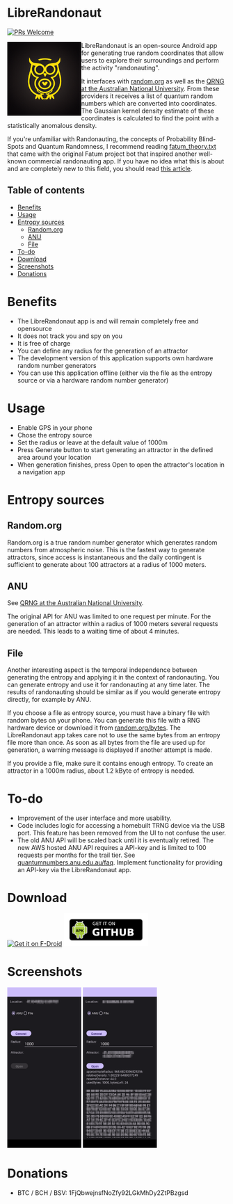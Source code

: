 # LibreRandonaut
[![PRs Welcome](https://img.shields.io/badge/PRs-welcome-brightgreen.svg?style=flat-square)](http://makeapullrequest.com)

<img align="left" src="metadata/en-US/images/icon.png" width="170">
LibreRandonaut is an open-source Android app for generating true random coordinates that allow users to explore their surroundings and perform the activity "randonauting". 

It interfaces with [random.org](https://www.random.org/randomness/) as well as the [QRNG at the Australian National University](https://qrng.anu.edu.au/). From these providers it receives a list of quantum random numbers which are converted into coordinates. The Gaussian kernel density estimate of these coordinates is calculated to find the point with a statistically anomalous density.

If you're unfamiliar with Randonauting, the concepts of Probability Blind-Spots and Quantum Randomness, I recommend reading [fatum_theory.txt](https://github.com/anonyhoney/fatum-en/blob/master/docs/fatum_theory.txt) that came with the original Fatum project bot that inspired another well-known commercial randonauting app. If you have no idea what this is about and are completely new to this field, you should read [this article](https://medium.com/swlh/randonauts-how-a-random-number-generator-can-set-you-free-dfc2a2413e15).

## Table of contents
* [Benefits](#benefits)
* [Usage](#usage)
* [Entropy sources](#entropy-sources)
	* [Random.org](#randomorg)
	* [ANU](#anu)
	* [File](#file)
* [To-do](#to-do)
* [Download](#download)
* [Screenshots](#screenshots)
* [Donations](#donations)


# Benefits
- The LibreRandonaut app is and will remain completely free and opensource
- It does not track you and spy on you
- It is free of charge
- You can define any radius for the generation of an attractor
- The development version of this application supports own hardware random number generators
- You can use this application offline (either via the file as the entropy source or via a hardware random number generator)

# Usage
- Enable GPS in your phone
- Chose the entropy source
- Set the radius or leave at the default value of 1000m
- Press Generate button to start generating an attractor in the defined area around your location
- When generation finishes, press Open to open the attractor's location in a navigation app

# Entropy sources
## Random.org

Random.org is a true random number generator which generates random numbers from atmospheric noise. This is the fastest way to generate attractors, since access is instantaneous and the daily contingent is sufficient to generate about 100 attractors at a radius of 1000 meters.

## ANU
See [QRNG at the Australian National University](https://qrng.anu.edu.au/). 

The original API for ANU was limited to one request per minute. For the generation of an attractor within a radius of 1000 meters several requests are needed. This leads to a waiting time of about 4 minutes.

## File
Another interesting aspect is the temporal independence between generating the entropy and applying it in the context of randonauting. You can generate entropy and use it for randonauting at any time later. The results of randonauting should be similar as if you would generate entropy directly, for example by ANU.

If you choose a file as entropy source, you must have a binary file with random bytes on your phone. You can generate this file with a RNG hardware device or download it from [random.org/bytes](https://www.random.org/bytes/). The LibreRandonaut app takes care not to use the same bytes from an entropy file more than once. As soon as all bytes from the file are used up for generation, a warning message is displayed if another attempt is made.

If you provide a file, make sure it contains enough entropy. To create an attractor in a 1000m radius, about 1.2 kByte of entropy is needed.

# To-do
- Improvement of the user interface and more usability.
- Code includes logic for accessing a homebuilt TRNG device via the USB port. This feature has been removed from the UI to not confuse the user.
- The old ANU API will be scaled back until it is eventually retired. The new AWS hosted ANU API requires a API-key and is limited to 100 requests per months for the trail tier. See [quantumnumbers.anu.edu.au/faq](https://quantumnumbers.anu.edu.au/faq). Implement functionality for providing an API-key via the LibreRandonaut app.

# Download
[<img src="https://fdroid.gitlab.io/artwork/badge/get-it-on.png" alt="Get it on F-Droid" height="75">](https://f-droid.org/de/packages/com.github.librerandonaut.librerandonaut/)
[<img src="img/apk.png" alt="Get it on GitHub" height="75">](https://github.com/librerandonaut/librerandonaut/releases)

# Screenshots

<img src="metadata/en-US/images/phoneScreenshots/1.png" width="170"> <img src="metadata/en-US/images/phoneScreenshots/2.png" width="170">

# Donations
- BTC / BCH / BSV: 1FjQbwejnsfNoZfy92LGkMhDy2ZtPBzgsd
